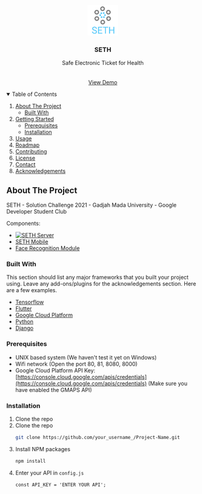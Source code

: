 <!--
*** Thanks for checking out the Best-README-Template. If you have a suggestion
*** that would make this better, please fork the repo and create a pull request
*** or simply open an issue with the tag "enhancement".
*** Thanks again! Now go create something AMAZING! :D
-->



<!-- PROJECT SHIELDS -->
<!--
*** I'm using markdown "reference style" links for readability.
*** Reference links are enclosed in brackets [ ] instead of parentheses ( ).
*** See the bottom of this document for the declaration of the reference variables
*** for contributors-url, forks-url, etc. This is an optional, concise syntax you may use.
*** https://www.markdownguide.org/basic-syntax/#reference-style-links
-->



<!-- PROJECT LOGO -->
<br />
<p align="center">
  <a href="https://github.com/KevinAS28/SETH-DSC">
    <img src="images/logo.png" alt="Logo" width="80" height="80">
  </a>

  <h3 align="center">SETH</h3>

  <p align="center">
    Safe Electronic Ticket for Health
    <br />
    <br />
    <br />
    <a href="https://www.youtube.com/watch?v=nMipBSv4ch8">View Demo</a>
  </p>
</p>


  
<!-- TABLE OF CONTENTS -->
<details open="open">
  <summary>Table of Contents</summary>
  <ol>
    <li>
      <a href="#about-the-project">About The Project</a>
      <ul>
        <li><a href="#built-with">Built With</a></li>
      </ul>
    </li>
    <li>
      <a href="#getting-started">Getting Started</a>
      <ul>
        <li><a href="#prerequisites">Prerequisites</a></li>
        <li><a href="#installation">Installation</a></li>
      </ul>
    </li>
    <li><a href="#usage">Usage</a></li>
    <li><a href="#roadmap">Roadmap</a></li>
    <li><a href="#contributing">Contributing</a></li>
    <li><a href="#license">License</a></li>
    <li><a href="#contact">Contact</a></li>
    <li><a href="#acknowledgements">Acknowledgements</a></li>
  </ol>
</details>



<!-- ABOUT THE PROJECT -->
## About The Project

<!-- [![Product Name Screen Shot][product-screenshot]](https://example.com) -->

SETH - Solution Challenge 2021 - Gadjah Mada University - Google Developer Student Club

Components:
* [![SETH Server][sethserver]](https://github.com/KevinAS28/SETH-Server)
* [SETH Mobile](https://github.com/delkirawan/SethCMobileApp)
* [Face Recognition Module](https://github.com/KevinAS28/Django-HTTP-Streaming-Face-Recognition)

### Built With

This section should list any major frameworks that you built your project using. Leave any add-ons/plugins for the acknowledgements section. Here are a few examples.
* [Tensorflow](https://www.tensorflow.org/)
* [Flutter](https://flutter.dev/)
* [Google Cloud Platform](https://cloud.google.com/)
* [Python](https://www.python.org/)
* [Django](https://www.djangoproject.com/)



### Prerequisites

* UNIX based system (We haven't test it yet on Windows)
* Wifi network (Open the port 80, 81, 8080, 8000)
* Google Cloud Platform API Key: [https://console.cloud.google.com/apis/credentials](https://console.cloud.google.com/apis/credentials) (Make sure you have enabled the GMAPS API)


### Installation

1. Clone the repo
2. Clone the repo
   ```sh
   git clone https://github.com/your_username_/Project-Name.git
   ```
3. Install NPM packages
   ```sh
   npm install
   ```
4. Enter your API in `config.js`
   ```JS
   const API_KEY = 'ENTER YOUR API';
   ```

[sethserver]: https://github.com/KevinAS28/SETH-Server
[sethcmobile]: https://github.com/delkirawan/SethCMobileApp
[facemodule]: https://github.com/KevinAS28/Django-HTTP-Streaming-Face-Recognition